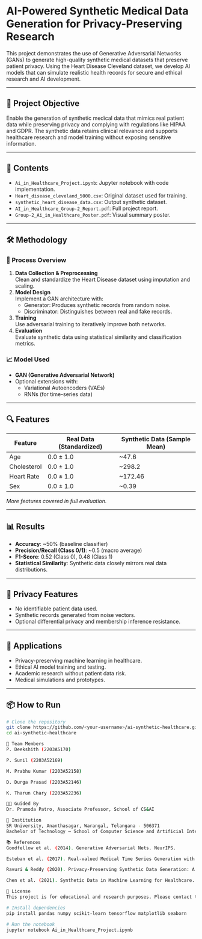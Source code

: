 # AI-Powered Synthetic Medical Data Generation for Privacy-Preserving Research

This project demonstrates the use of Generative Adversarial Networks (GANs) to generate high-quality synthetic medical datasets that preserve patient privacy. Using the Heart Disease Cleveland dataset, we develop AI models that can simulate realistic health records for secure and ethical research and AI development.

---

## 🧠 Project Objective

Enable the generation of synthetic medical data that mimics real patient data while preserving privacy and complying with regulations like HIPAA and GDPR. The synthetic data retains clinical relevance and supports healthcare research and model training without exposing sensitive information.

---

## 📁 Contents

- `Ai_in_Healthcare_Project.ipynb`: Jupyter notebook with code implementation.
- `Heart_disease_cleveland_5000.csv`: Original dataset used for training.
- `synthetic_heart_disease_data.csv`: Output synthetic dataset.
- `AI_in_Healthcare_Group-2_Report.pdf`: Full project report.
- `Group-2_Ai_in_Healthcare_Poster.pdf`: Visual summary poster.

---

## 🛠️ Methodology

### 🔄 Process Overview
1. **Data Collection & Preprocessing**  
   Clean and standardize the Heart Disease dataset using imputation and scaling.
2. **Model Design**  
   Implement a GAN architecture with:
   - Generator: Produces synthetic records from random noise.
   - Discriminator: Distinguishes between real and fake records.
3. **Training**  
   Use adversarial training to iteratively improve both networks.
4. **Evaluation**  
   Evaluate synthetic data using statistical similarity and classification metrics.

### 📈 Model Used
- **GAN (Generative Adversarial Network)**
- Optional extensions with:
  - Variational Autoencoders (VAEs)
  - RNNs (for time-series data)

---

## 🔍 Features

| Feature      | Real Data (Standardized) | Synthetic Data (Sample Mean) |
|--------------|--------------------------|-------------------------------|
| Age          | 0.0 ± 1.0                | ~47.6                         |
| Cholesterol  | 0.0 ± 1.0                | ~298.2                        |
| Heart Rate   | 0.0 ± 1.0                | ~172.46                       |
| Sex          | 0.0 ± 1.0                | ~0.39                         |

*More features covered in full evaluation.*

---

## 📊 Results

- **Accuracy**: ~50% (baseline classifier)
- **Precision/Recall (Class 0/1)**: ~0.5 (macro average)
- **F1-Score**: 0.52 (Class 0), 0.48 (Class 1)
- **Statistical Similarity**: Synthetic data closely mirrors real data distributions.

---

## 🔐 Privacy Features

- No identifiable patient data used.
- Synthetic records generated from noise vectors.
- Optional differential privacy and membership inference resistance.

---

## 🚀 Applications

- Privacy-preserving machine learning in healthcare.
- Ethical AI model training and testing.
- Academic research without patient data risk.
- Medical simulations and prototypes.

---

## 📦 How to Run

```bash
# Clone the repository
git clone https://github.com/<your-username>/ai-synthetic-healthcare.git
cd ai-synthetic-healthcare

👥 Team Members
P. Deekshith (2203A5170)

P. Sunil (2203A52169)

M. Prabhu Kumar (2203A52158)

D. Durga Prasad (2203A52146)

K. Tharun Chary (2203A52236)

🧑‍🏫 Guided By
Dr. Pramoda Patro, Associate Professor, School of CS&AI

🏫 Institution
SR University, Ananthasagar, Warangal, Telangana - 506371
Bachelor of Technology — School of Computer Science and Artificial Intelligence (2024–2025)

📚 References
Goodfellow et al. (2014). Generative Adversarial Nets. NeurIPS.

Esteban et al. (2017). Real-valued Medical Time Series Generation with GANs.

Ravuri & Reddy (2020). Privacy-Preserving Synthetic Data Generation: A Survey.

Chen et al. (2021). Synthetic Data in Machine Learning for Healthcare. Nature Biomedical Engineering.

📝 License
This project is for educational and research purposes. Please contact the authors for any reuse beyond academic exploration.

# Install dependencies
pip install pandas numpy scikit-learn tensorflow matplotlib seaborn

# Run the notebook
jupyter notebook Ai_in_Healthcare_Project.ipynb
